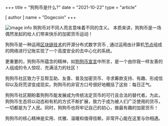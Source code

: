 +++
title = "狗狗币是什么?"
date = "2021-10-22"
type = "article"

[ author ]
  name = "Dogecoin"
+++
 
![image info](/assets/images/dogepedia/3.png)
狗狗币对不同人而言意味着不同的含义。 本质来讲，狗狗币是一场偶然发起的给人们带来快乐的加密货币运动！ 

狗狗币是一种运用[区块链技术](https://www.dogecoin.com/zh-cn/dogepedia/articles/what-is-a-blockchain)的开源分布式数字货币 , 通过运用由计算机[节点](https://www.dogecoin.com/zh-cn/dogepedia/articles/what-is-a-node)组成的网络进行记账实现了一个高度安全的去中心化的系统。

更重要的，狗狗币所蕴含的精神，如[狗狗币宣言](https://foundation.dogecoin.com/zh-cn/manifesto/)中所言，是一个由你我一样友善的人组成的令人惊叹、充满活力的社区！

狗狗币社区致力于互帮互助、友善、普及加密货币、寻求筹款支持、有趣、形成信仰以及将荒谬变成现实。狗狗币的非官方口号很好地概括了这些：每日正气。  

狗狗币社区期盼着狗狗币能发展成为传统法定货币的可行且合法的替代者。为此，狗狗币生态将以动态和有机的方式不断扩展，致力于成为被人们广泛使用的货币，一切都是为了人民。同时，狗狗币也将牢记自己的初心，做最有趣的加密货币！

狗狗币的核心精神是实用、优雅、温暖和值得信赖，非常开心能在这里与你相遇。

